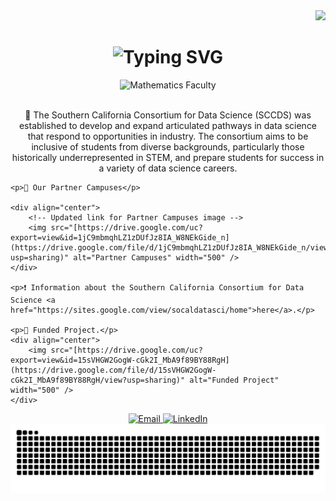 <div align="right">
    <img src="https://visitor-badge.laobi.icu/badge?page_id=pineda0021.pineda0021" />
</div>

<h1 align="center">
    <img src="https://readme-typing-svg.herokuapp.com/?font=Righteous&size=35&center=true&vCenter=true&width=600&height=70&duration=4000&lines=Hi+There!+👋;Welcome+to+the+LACC+Datathon!;" alt="Typing SVG" />
</h1>

<div align="center">
    <img src="https://drive.google.com/uc?export=view&id=1GWkfaTIrSp0TRjDg9xziLrgPxgqF9O5d" alt="Mathematics Faculty" width="500" />
</div>

<br/>

<div align="center">
    <p>🔭 The Southern California Consortium for Data Science (SCCDS) was established to develop and expand articulated pathways in data science that respond to opportunities in industry. The consortium aims to be inclusive of students from diverse backgrounds, particularly those historically underrepresented in STEM, and prepare students for success in a variety of data science careers.</p>
</div>

    <p>🙏 Our Partner Campuses</p>

    <div align="center">
        <!-- Updated link for Partner Campuses image -->
        <img src="[https://drive.google.com/uc?export=view&id=1jC9mbmqhLZ1zDUfJz8IA_W8NEkGide_n](https://drive.google.com/file/d/1jC9mbmqhLZ1zDUfJz8IA_W8NEkGide_n/view?usp=sharing)" alt="Partner Campuses" width="500" />
    </div>

    <p>❗ Information about the Southern California Consortium for Data Science <a href="https://sites.google.com/view/socaldatasci/home">here</a>.</p>

    <p>🌱 Funded Project.</p>
    <div align="center">
        <img src="[https://drive.google.com/uc?export=view&id=15sVHGW2GogW-cGk2I_MbA9f89BY88RgH](https://drive.google.com/file/d/15sVHGW2GogW-cGk2I_MbA9f89BY88RgH/view?usp=sharing)" alt="Funded Project" width="500" />
    </div>
</div>

<div align="center"> 
    <a href="mailto:info@socaldatasci.org">
        <img src="https://img.shields.io/badge/Email-333333?style=for-the-badge&logo=gmail&logoColor=red" alt="Email" />
    </a>
    <a href="https://calearninglab.org/project/southern-california-consortium-for-data-science/" target="_blank">
        <img src="https://img.shields.io/badge/LinkedIn-0077B5?style=for-the-badge&logo=linkedin&logoColor=white" alt="LinkedIn" />
    </a>
</div>

<div align="center">
    <img alt="snake eating my contributions" src="https://raw.githubusercontent.com/salesp07/salesp07/output/github-contribution-grid-snake.svg" />
</div>
